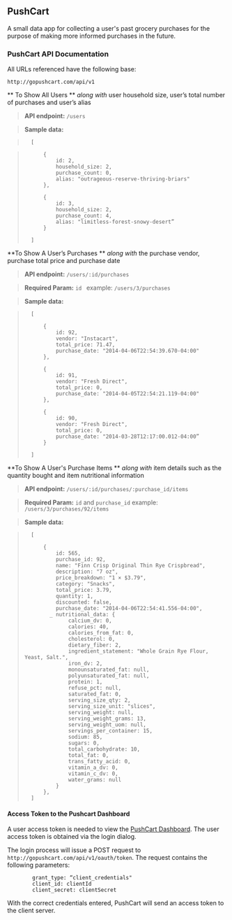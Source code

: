 ## PushCart
A small data app for collecting a user's past grocery purchases for the purpose of making more informed purchases in the future. 

### PushCart API Documentation


All URLs referenced have the following base:

	http://gopushcart.com/api/v1

** To Show All Users ** *along with* user household size, user’s total number of purchases and user’s alias

> **API endpoint:** `/users`

> **Sample data:**
		
>		[
		
>			{
>				id: 2,
> 				household_size: 2,
> 				purchase_count: 0,
> 				alias: "outrageous-reserve-thriving-briars"
> 			},
> 		
> 			{
> 				id: 3,
> 				household_size: 2,
> 				purchase_count: 4,
> 				alias: "limitless-forest-snowy-desert”
> 			}
> 		
> 		]


 
**To Show A User’s Purchases ** *along with* the purchase vendor, purchase total price and purchase date

> **API endpoint:** `/users/:id/purchases`

> **Required Param:** `id `  example: `/users/3/purchases `

> **Sample data:**

>		[
>		
>			{
>				id: 92,
>				vendor: "Instacart",
>				total_price: 71.47,
> 				purchase_date: "2014-04-06T22:54:39.670-04:00"
> 			},
> 		
> 			{
> 				id: 91,
> 				vendor: "Fresh Direct",
> 				total_price: 0,
> 				purchase_date: "2014-04-05T22:54:21.119-04:00"
> 			},
> 		
> 			{
> 				id: 90,
> 				vendor: "Fresh Direct",
> 				total_price: 0,
> 				purchase_date: "2014-03-28T12:17:00.012-04:00”
> 			}
> 		
> 		]
 

**To Show A User's Purchase Items ** *along with* item details such as the quantity bought and item nutritional information

> **API endpoint:** `/users/:id/purchases/:purchase_id/items`

> **Required Param:** `id` and `purchase_id` example: `/users/3/purchases/92/items`

> **Sample data:**

>		[
>		
> 			{
> 				id: 565,
> 				purchase_id: 92,
> 				name: "Finn Crisp Original Thin Rye Crispbread",
> 				description: "7 oz",
> 				price_breakdown: "1 × $3.79",
> 				category: "Snacks",
> 				total_price: 3.79,
> 				quantity: 1,
> 				discounted: false,
> 				purchase_date: "2014-04-06T22:54:41.556-04:00",
> 			  _ nutritional_data: {
> 					calcium_dv: 0,
> 					calories: 40,
> 					calories_from_fat: 0,
> 					cholesterol: 0,
> 					dietary_fiber: 2,
> 					ingredient_statement: "Whole Grain Rye Flour, Yeast, Salt.",
> 					iron_dv: 2,
> 					monounsaturated_fat: null,
> 					polyunsaturated_fat: null,
> 					protein: 1,
> 					refuse_pct: null,
> 					saturated_fat: 0,
> 					serving_size_qty: 2,
> 					serving_size_unit: "slices",
> 					serving_weight: null,
> 					serving_weight_grams: 13,
> 					serving_weight_uom: null,
> 					servings_per_container: 15,
> 					sodium: 85,
> 					sugars: 0,
> 					total_carbohydrate: 10,
> 					total_fat: 0,
> 					trans_fatty_acid: 0,
> 					vitamin_a_dv: 0,
> 					vitamin_c_dv: 0,
> 					water_grams: null
> 				}
> 			},
> 		]

#### Access Token to the Pushcart Dashboard


A user access token is needed to view the [PushCart Dashboard](http://ohmage.org/pushcart-dashboard/).  The user access token is obtained via the login dialog.

The login process will issue a POST request to `http://gopushcart.com/api/v1/oauth/token`.  The request contains the following parameters:

            grant_type: “client_credentials"
            client_id: clientId
            client_secret: clientSecret

With the correct credentials entered, PushCart will send an access token to the client server. 